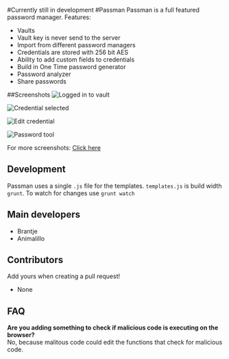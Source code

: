 #Currently still in development
#Passman
Passman is a full featured password manager. 
Features:
- Vaults
- Vault key is never send to the server
- Import from different password managers
- Credentials are stored with 256 bit AES
- Ability to add custom fields to credentials
- Build in One Time password generator
- Password analyzer
- Share passwords

##Screenshots
![Logged in to vault](http://i.imgur.com/ciShQZg.png)   

![Credential selected](http://i.imgur.com/3tENldT.png)   

![Edit credential](http://i.imgur.com/Iwm3hUe.png)   

![Password tool](http://i.imgur.com/ZYkN70r.png)

For more screenshots: [Click here](http://imgur.com/a/giKVt)

## Development
Passman uses a single `.js` file for the templates.
`templates.js` is build width `grunt`.
To watch for changes use `grunt watch`

## Main developers
- Brantje
- Animalillo

## Contributors
Add yours when creating a pull request!
- None


## FAQ
**Are you adding something to check if malicious code is executing on the browser?**   
No, because malitous code could edit the functions that check for malicious code.